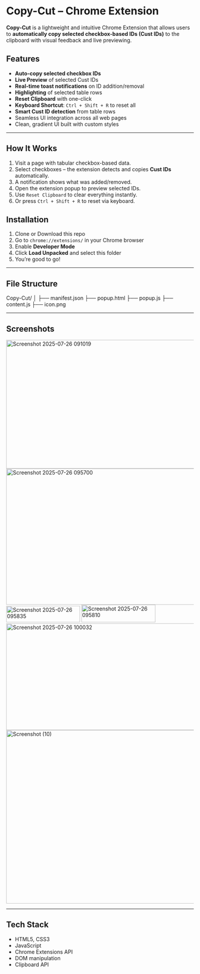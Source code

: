 # Copy-Cut – Chrome Extension

**Copy-Cut** is a lightweight and intuitive Chrome Extension that allows users to **automatically copy selected checkbox-based IDs (Cust IDs)** to the clipboard with visual feedback and live previewing.

## Features

-  **Auto-copy selected checkbox IDs**
-  **Live Preview** of selected Cust IDs
-  **Real-time toast notifications** on ID addition/removal
-  **Highlighting** of selected table rows
-  **Reset Clipboard** with one-click
-  **Keyboard Shortcut**: `Ctrl + Shift + R` to reset all
-  **Smart Cust ID detection** from table rows
-  Seamless UI integration across all web pages
-  Clean, gradient UI built with custom styles

---

## How It Works

1. Visit a page with tabular checkbox-based data.
2. Select checkboxes – the extension detects and copies **Cust IDs** automatically.
3. A notification shows what was added/removed.
4. Open the extension popup to preview selected IDs.
5. Use `Reset Clipboard` to clear everything instantly.
6. Or press `Ctrl + Shift + R` to reset via keyboard.

## Installation

1. Clone or Download this repo
2. Go to `chrome://extensions/` in your Chrome browser
3. Enable **Developer Mode**
4. Click **Load Unpacked** and select this folder
5. You’re good to go!

---

## File Structure

Copy-Cut/
│
├── manifest.json
├── popup.html
├── popup.js
├── content.js
├── icon.png


---

## Screenshots

<img width="654" height="345" alt="Screenshot 2025-07-26 091019" src="https://github.com/user-attachments/assets/273209b1-4039-46c3-9c5b-87c4902030b8" /> <img width="654" height="365" alt="Screenshot 2025-07-26 095700" src="https://github.com/user-attachments/assets/65a6c5a7-04cf-43d5-bd78-7fe396803e95" /><br>
<img width="198" height="44" alt="Screenshot 2025-07-26 095835" src="https://github.com/user-attachments/assets/9b96f2e0-7bf8-4d3b-a33a-0616cfb784f8" />
<img width="199" height="47" alt="Screenshot 2025-07-26 095810" src="https://github.com/user-attachments/assets/653fa504-acce-4c0a-820b-62c78991f54a" />
<img width="524" height="286" alt="Screenshot 2025-07-26 100032" src="https://github.com/user-attachments/assets/2ebfff96-06ba-449d-8fd8-0c9a06022e45" />
<img width="654" height="465" alt="Screenshot (10)" src="https://github.com/user-attachments/assets/621c5e39-4021-48e6-a776-16f04e68d2be" />

---

## Tech Stack

- HTML5, CSS3
- JavaScript
- Chrome Extensions API
- DOM manipulation
- Clipboard API

